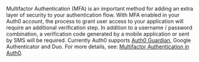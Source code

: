 Multifactor Authentication (MFA) is an important method for adding an extra layer of security to your authentication flow. With MFA enabled in your Auth0 account, the process to grant user access to your application will require an additional verification step. In addition to a username / password combination, a verification code generated by a mobile application or sent by SMS will be required. Currently Auth0 supports [Auth0 Guardian](/multifactor-authentication/guardian), Google Authenticator and Duo. For more details, see: [Multifactor Authentication in Auth0](/multifactor-authentication).